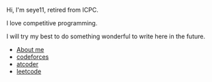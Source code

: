 Hi, I'm seye11, retired from ICPC.

I love competitive programming.

I will try my best to do something wonderful to write here in the future.

- [About me](https://seye11.github.io/intro/me/)
- [codeforces](https://codeforces.com/profile/Meul)
- [atcoder](https://atcoder.jp/users/Meul)
- [leetcode](https://leetcode.cn/u/meul/)